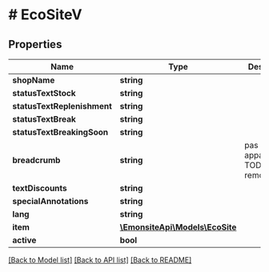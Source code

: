 # # EcoSiteV

## Properties

Name | Type | Description | Notes
------------ | ------------- | ------------- | -------------
**shopName** | **string** |  | [optional]
**statusTextStock** | **string** |  | [optional]
**statusTextReplenishment** | **string** |  | [optional]
**statusTextBreak** | **string** |  | [optional]
**statusTextBreakingSoon** | **string** |  | [optional]
**breadcrumb** | **string** | pas utilisé apparemment TODO remove | [optional]
**textDiscounts** | **string** |  | [optional]
**specialAnnotations** | **string** |  | [optional]
**lang** | **string** |  | [optional]
**item** | [**\EmonsiteApi\Models\EcoSite**](EcoSite.md) |  | [optional]
**active** | **bool** |  | [optional]

[[Back to Model list]](../../README.md#models) [[Back to API list]](../../README.md#endpoints) [[Back to README]](../../README.md)
